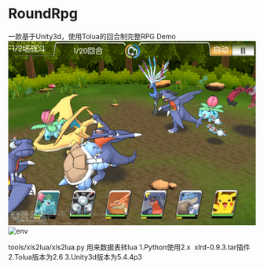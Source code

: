 # RoundRpg
一款基于Unity3d，使用Tolua的回合制完整RPG Demo
![nor](https://github.com/zwluoqi/RoundRpg/blob/main/nor.png)</br>
![env](https://github.com/zwluoqi/RoundRpg/blob/main/env.png)</br>

tools/xls2lua/xls2lua.py 用来数据表转lua
1.Python使用2.x  xlrd-0.9.3.tar插件
2.Tolua版本为2.6
3.Unity3d版本为5.4.4p3
